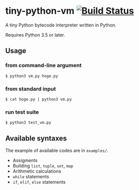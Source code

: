 # tiny-python-vm [![Build Status](https://travis-ci.org/utgwkk/tiny-python-vm.svg?branch=master)](https://travis-ci.org/utgwkk/tiny-python-vm)
A tiny Python bytecode interpreter written in Python.

Requires Python 3.5 or later.

## Usage
### from command-line argument
```
$ python3 vm.py hoge.py
```

### from standard input
```
$ cat hoge.py | python3 vm.py
```

### run test suite
```
$ python3 test_vm.py
```

## Available syntaxes
The example of available codes are in `examples/`.

* Assigments
* Building `list`, `tuple`, `set`, `map`
* Arithmetic calculations
* `while` statements
* `if`, `elif`, `else` statements
